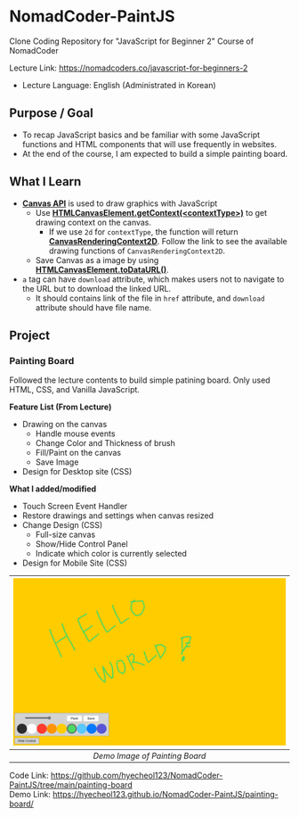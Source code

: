 # NomadCoder-PaintJS

Clone Coding Repository for "JavaScript for Beginner 2" Course of NomadCoder

Lecture Link: https://nomadcoders.co/javascript-for-beginners-2

- Lecture Language: English (Administrated in Korean)

## Purpose / Goal

- To recap JavaScript basics and be familiar with some JavaScript functions
  and HTML components that will use frequently in websites.
- At the end of the course, I am expected to build a simple painting board.

## What I Learn

- [**Canvas API**](https://developer.mozilla.org/en-US/docs/Web/API/Canvas_API)
  is used to draw graphics with JavaScript
  - Use [**HTMLCanvasElement.getContext(\<contextType\>)**](https://developer.mozilla.org/en-US/docs/Web/API/HTMLCanvasElement/getContext) to get drawing context on the canvas.
    - If we use `2d` for `contextType`, the function will return [**CanvasRenderingContext2D**](https://developer.mozilla.org/en-US/docs/Web/API/CanvasRenderingContext2D).
      Follow the link to see the available drawing functions of `CanvasRenderingContext2D`.
  - Save Canvas as a image by using [**HTMLCanvasElement.toDataURL()**](https://developer.mozilla.org/en-US/docs/Web/API/HTMLCanvasElement/toDataURL).
- `a` tag can have `download` attribute, which makes users not to navigate to the URL but to download the linked URL.
  - It should contains link of the file in `href` attribute, and `download` attribute should have file name.

## Project

### Painting Board

Followed the lecture contents to build simple patining board.
Only used HTML, CSS, and Vanilla JavaScript.

**Feature List (From Lecture)**

- Drawing on the canvas
  - Handle mouse events
  - Change Color and Thickness of brush
  - Fill/Paint on the canvas
  - Save Image
- Design for Desktop site (CSS)

**What I added/modified**

- Touch Screen Event Handler
- Restore drawings and settings when canvas resized
- Change Design (CSS)
  - Full-size canvas
  - Show/Hide Control Panel
  - Indicate which color is currently selected
- Design for Mobile Site (CSS)

| ![](https://raw.githubusercontent.com/hyecheol123/NomadCoder-PaintJS/main/img/demo.png) |
| :-------------------------------------------------------------------------------------: |
|                             _Demo Image of Painting Board_                              |

Code Link: https://github.com/hyecheol123/NomadCoder-PaintJS/tree/main/painting-board  
Demo Link: https://hyecheol123.github.io/NomadCoder-PaintJS/painting-board/
